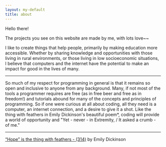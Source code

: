 ```yaml
---
layout: my-default
title: about
---
```


Hello there! 

The projects you see on this website are made by me, with lots love~~

I like to create things that help people, primarily by making education more accessible. Whether by sharing knowledge and opportunities with those living in rural environments, or those living in low socioeconomic situations, I believe that computers and the internet have the potential to make an impact for good in the lives of many.  

---

So much of my respect for programming in general is that it remains so open and inclusive to anyone from any background. Many, if not most of the tools a programmer requires are free (as in free beer and free as in freedom!) and tutorials abound for many of the concepts and principles of programming. So if one were curious at all about coding, all they need is a computer, an internet connection, and a desire to give it a shot. Like the thing with feathers in Emily Dickinson's beautiful poem*, coding will provide a world of opportunity and "Yet - never - in Extremity, / It asked a crumb - of me."


---

[“Hope” is the thing with feathers - (314)](*https://www.poetryfoundation.org/poems-and-poets/poems/detail/42889)
by Emily Dickinson
